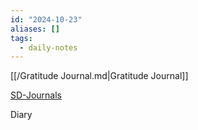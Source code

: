```yaml
---
id: "2024-10-23"
aliases: []
tags:
  - daily-notes
---
```


[[/Gratitude Journal.md|Gratitude Journal]]

[SD-Journals](SD-Journals)

Diary
